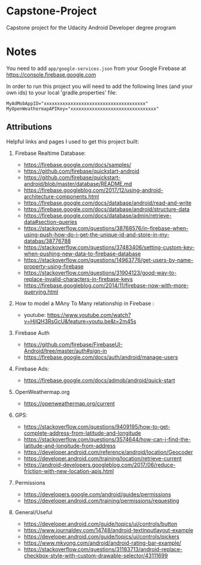 # Capstone-Project
Capstone project for the Udacity Android Developer degree program

# Notes
 You need to add `app/google-services.json` from your Google Firebase at https://console.firebase.google.com
 
In order to run this project you will need to add the following lines (and your own ids) to your local 'gradle.properties' file:

`MyAdMobAppID="xxxxxxxxxxxxxxxxxxxxxxxxxxxxxxxxxxxxxx"`
`MyOpenWeathermapAPIKey="xxxxxxxxxxxxxxxxxxxxxxxxxxxxxxxx"`

## Attributions

Helpful links and pages I used to get this project built:

1. Firebase Realtime Database:

   + https://firebase.google.com/docs/samples/ 
   + https://github.com/firebase/quickstart-android 
   + https://github.com/firebase/quickstart-android/blob/master/database/README.md
   + https://firebase.googleblog.com/2017/12/using-android-architecture-components.html
   + https://firebase.google.com/docs/database/android/read-and-write
   + https://firebase.google.com/docs/database/android/structure-data
   + https://firebase.google.com/docs/database/admin/retrieve-data#section-queries
   + https://stackoverflow.com/questions/38768576/in-firebase-when-using-push-how-do-i-get-the-unique-id-and-store-in-my-databas/38776788
   + https://stackoverflow.com/questions/37483406/setting-custom-key-when-pushing-new-data-to-firebase-database
   + https://stackoverflow.com/questions/14963776/get-users-by-name-property-using-firebase
   + https://stackoverflow.com/questions/31904123/good-way-to-replace-invalid-characters-in-firebase-keys
   + https://firebase.googleblog.com/2014/11/firebase-now-with-more-querying.html

1. How to model a MAny To Many relationship in Firebase :

   + youtube: https://www.youtube.com/watch?v=HjlQH3RsGcU&feature=youtu.be&t=2m45s

1. Firebase Auth

   + https://github.com/firebase/FirebaseUI-Android/tree/master/auth#sign-in
   + https://firebase.google.com/docs/auth/android/manage-users

1. Firebase Ads:

   + https://firebase.google.com/docs/admob/android/quick-start

1. OpenWeathermap.org

   + https://openweathermap.org/current

1. GPS:

   + https://stackoverflow.com/questions/9409195/how-to-get-complete-address-from-latitude-and-longitude
   + https://stackoverflow.com/questions/3574644/how-can-i-find-the-latitude-and-longitude-from-address
   + https://developer.android.com/reference/android/location/Geocoder
   + https://developer.android.com/training/location/retrieve-current
   + https://android-developers.googleblog.com/2017/06/reduce-friction-with-new-location-apis.html

1. Permissions

   + https://developers.google.com/android/guides/permissions
   + https://developer.android.com/training/permissions/requesting

1. General/Useful

   + https://developer.android.com/guide/topics/ui/controls/button
   + https://www.journaldev.com/14748/android-textinputlayout-example
   + https://developer.android.com/guide/topics/ui/controls/pickers
   + https://www.mkyong.com/android/android-rating-bar-example/
   + https://stackoverflow.com/questions/31183713/android-replace-checkbox-style-with-custom-drawable-selector/43111699




